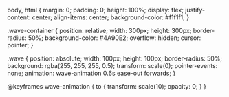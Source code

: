 body, html {
    margin: 0;
    padding: 0;
    height: 100%;
    display: flex;
    justify-content: center;
    align-items: center;
    background-color: #f1f1f1;
}

.wave-container {
    position: relative;
    width: 300px;
    height: 300px;
    border-radius: 50%;
    background-color: #4A90E2;
    overflow: hidden;
    cursor: pointer;
}

.wave {
    position: absolute;
    width: 100px;
    height: 100px;
    border-radius: 50%;
    background: rgba(255, 255, 255, 0.5);
    transform: scale(0);
    pointer-events: none;
    animation: wave-animation 0.6s ease-out forwards;
}

@keyframes wave-animation {
    to {
        transform: scale(10);
        opacity: 0;
    }
}
